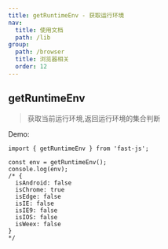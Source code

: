 ```yaml
---
title: getRuntimeEnv - 获取运行环境
nav:
  title: 使用文档
  path: /lib
group:
  path: /browser
  title: 浏览器相关
  order: 12
---
```


## getRuntimeEnv

> 获取当前运行环境,返回运行环境的集合判断

Demo:

```tsx | pure
import { getRuntimeEnv } from 'fast-js';

const env = getRuntimeEnv();
console.log(env);
/* {
  isAndroid: false
  isChrome: true
  isEdge: false
  isIE: false
  isIE9: false
  isIOS: false
  isWeex: false
}
*/
```
